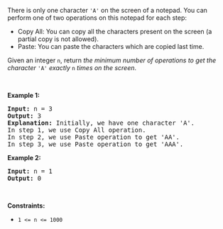 <p>There is only one character <code>&#39;A&#39;</code> on the screen of a notepad. You can perform one of two operations on this notepad for each step:</p>

<ul>
	<li>Copy All: You can copy all the characters present on the screen (a partial copy is not allowed).</li>
	<li>Paste: You can paste the characters which are copied last time.</li>
</ul>

<p>Given an integer <code>n</code>, return <em>the minimum number of operations to get the character</em> <code>&#39;A&#39;</code> <em>exactly</em> <code>n</code> <em>times on the screen</em>.</p>

<p>&nbsp;</p>
<p><strong class="example">Example 1:</strong></p>

<pre>
<strong>Input:</strong> n = 3
<strong>Output:</strong> 3
<strong>Explanation:</strong> Initially, we have one character &#39;A&#39;.
In step 1, we use Copy All operation.
In step 2, we use Paste operation to get &#39;AA&#39;.
In step 3, we use Paste operation to get &#39;AAA&#39;.
</pre>

<p><strong class="example">Example 2:</strong></p>

<pre>
<strong>Input:</strong> n = 1
<strong>Output:</strong> 0
</pre>

<p>&nbsp;</p>
<p><strong>Constraints:</strong></p>

<ul>
	<li><code>1 &lt;= n &lt;= 1000</code></li>
</ul>
